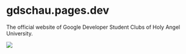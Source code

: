 # gdschau.pages.dev
The official website of Google Developer Student Clubs of Holy Angel University.


[![](https://opencollective.com/html-react-parser/contributors.svg?width=890&button=false)](https://github.com/gdschau/gdsc-hau/graphs/contributors)
